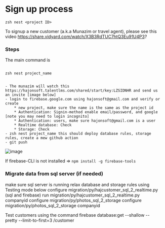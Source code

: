 ﻿# Sign up process

`zsh nest <project ID>`

To signup a new customer (a.k.a Munazim or travel agent), please see this video https://share.vidyard.com/watch/X3B3RdTUC7htQ3Eu91U4P3?

### Steps

The main command is

```

zsh nest project_name


- The munazim will watch this https://hajonsoft.talentlms.com/shared/start/key:LZSIDNHR and send us an invite [image below]
- login to firebase.google.com using hajonsoft@gmail.com and verify or create
    * new project, make sure the name is the same as the project id
    * Authentication: Signin-method enable email/password, and google [note you may need to login incognito]
    * Authentication: users, make sure hajonsoft@gmail.com is a user
    * Realtime database: Check
    * Storage: Check
- zsh nest project_name this should deploy database rules, storage rules, create a mew github action 
- git push
```

![image](https://user-images.githubusercontent.com/9623964/121272329-86ea4f00-c87a-11eb-83d5-fbbb948e5e56.png)

If firebase-CLI is not installed => 
`npm install -g firebase-tools`

### Migrate data from sql server (if needed)
make sure sql server is running
relax database and storage rules using Testing mode below 
configure migration/py/hajcustomer_sql_2_realtime.py (sql and firebase)
run migration/py/hajcustomer_sql_2_realtime.py companyid
configure migration/py/photos_sql_2_storage
configure migration/py/photos_sql_2_storage companyid

Test customers using the command
firebase database:get --shallow --pretty --limit-to-first=3 /customer
